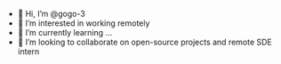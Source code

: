 - 👋 Hi, I’m @gogo-3
- 👀 I’m interested in working remotely
- 🌱 I’m currently learning ...
- 💞️ I’m looking to collaborate on open-source projects and remote SDE intern 


<!---
gogo-3/gogo-3 is a ✨ special ✨ repository because its `README.md` (this file) appears on your GitHub profile.
You can click the Preview link to take a look at your changes.
--->
